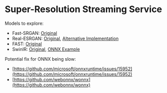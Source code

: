# Super-Resolution Streaming Service

Models to explore:
- Fast-SRGAN: [Original](https://github.com/HasnainRaz/Fast-SRGAN/tree/master)
- Real-ESRGAN: [Original](https://github.com/xinntao/Real-ESRGAN), [Alternative Implementation](https://github.com/ai-forever/Real-ESRGAN)
- FAST: [Original](http://www.mit.edu/~sze/fast.html)
- SwinIR: [Original](https://github.com/JingyunLiang/SwinIR), [ONNX Example](https://github.com/josephrocca/super-resolution-js)

Potential fix for ONNX being slow:
- [https://github.com/microsoft/onnxruntime/issues/15952](https://github.com/microsoft/onnxruntime/issues/15952)
- [https://github.com/webonnx/wonnx](https://github.com/webonnx/wonnx)